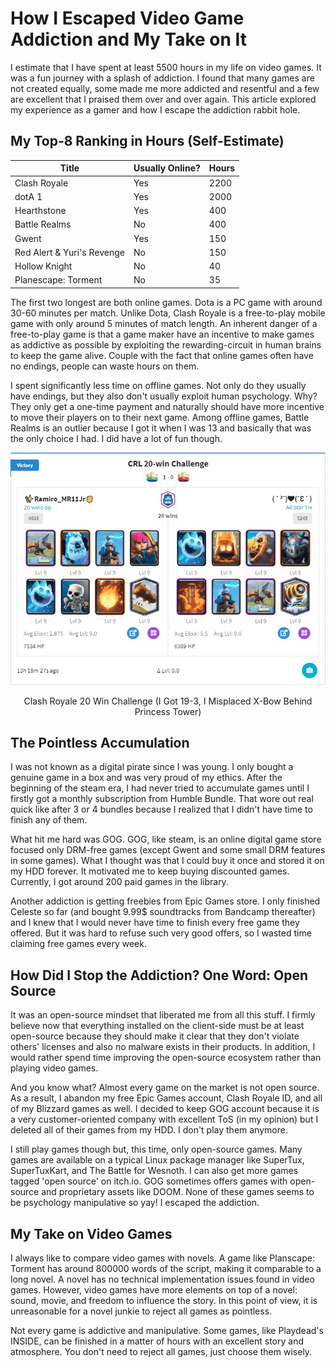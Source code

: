 # How I Escaped Video Game Addiction and My Take on It

I estimate that I have spent at least 5500 hours in my life on video games. It was a fun journey with a splash of addiction. I found that many games are not created equally, some made me more addicted and resentful and a few are excellent that I praised them over and over again. This article explored my experience as a gamer and how I escape the addiction rabbit hole.

## My Top-8 Ranking in Hours (Self-Estimate)

| Title                      | Usually Online? | Hours |
| -------------------------- | --------------- | ----- |
| Clash Royale               | Yes             | 2200  |
| dotA 1                     | Yes             | 2000  |
| Hearthstone                | Yes             | 400   |
| Battle Realms              | No              | 400   |
| Gwent                      | Yes             | 150   |
| Red Alert & Yuri's Revenge | No              | 150   |
| Hollow Knight              | No              | 40    |
| Planescape: Torment        | No              | 35    |

The first two longest are both online games. Dota is a PC game with around 30-60 minutes per match. Unlike Dota, Clash Royale is a free-to-play mobile game with only around 5 minutes of match length. An inherent danger of a free-to-play game is that a game maker have an incentive to make games as addictive as possible by exploiting the rewarding-circuit in human brains to keep the game alive. Couple with the fact that online games often have no endings, people can waste hours on them.

I spent significantly less time on offline games. Not only do they usually have endings, but they also don't usually exploit human psychology. Why? They only get a one-time payment and naturally should have more incentive to move their players on to their next game. Among offline games, Battle Realms is an outlier because I got it when I was 13 and basically that was the only choice I had. I did have a lot of fun though.

![clash royale 19-3 result](https://raw.githubusercontent.com/tkiat/my-writings-public/main/blog-data/image/cr-19_3.png)

<center>Clash Royale 20 Win Challenge (I Got 19-3, I Misplaced X-Bow Behind Princess Tower)</center>

## The Pointless Accumulation

I was not known as a digital pirate since I was young. I only bought a genuine game in a box and was very proud of my ethics. After the beginning of the steam era, I had never tried to accumulate games until I firstly got a monthly subscription from Humble Bundle. That wore out real quick like after 3 or 4 bundles because I realized that I didn't have time to finish any of them.

What hit me hard was GOG. GOG, like steam, is an online digital game store focused only DRM-free games (except Gwent and some small DRM features in some games). What I thought was that I could buy it once and stored it on my HDD forever. It motivated me to keep buying discounted games. Currently, I got around 200 paid games in the library.

Another addiction is getting freebies from Epic Games store. I only finished Celeste so far (and bought 9.99$ soundtracks from Bandcamp thereafter) and I knew that I would never have time to finish every free game they offered. But it was hard to refuse such very good offers, so I wasted time claiming free games every week.

## How Did I Stop the Addiction? One Word: Open Source

It was an open-source mindset that liberated me from all this stuff. I firmly believe now that everything installed on the client-side must be at least open-source because they should make it clear that they don't violate others' licenses and also no malware exists in their products. In addition, I would rather spend time improving the open-source ecosystem rather than playing video games.

And you know what? Almost every game on the market is not open source. As a result, I abandon my free Epic Games account, Clash Royale ID, and all of my Blizzard games as well. I decided to keep GOG account because it is a very customer-oriented company with excellent ToS (in my opinion) but I deleted all of their games from my HDD. I don't play them anymore.

I still play games though but, this time, only open-source games. Many games are available on a typical Linux package manager like SuperTux, SuperTuxKart, and The Battle for Wesnoth. I can also get more games tagged 'open source' on itch.io. GOG sometimes offers games with open-source and proprietary assets like DOOM. None of these games seems to be psychology manipulative so yay! I escaped the addiction.

## My Take on Video Games

I always like to compare video games with novels. A game like Planscape: Torment has around 800000 words of the script, making it comparable to a long novel. A novel has no technical implementation issues found in video games. However, video games have more elements on top of a novel: sound, movie, and freedom to influence the story. In this point of view, it is unreasonable for a novel junkie to reject all games as pointless.

Not every game is addictive and manipulative. Some games, like Playdead's INSIDE, can be finished in a matter of hours with an excellent story and atmosphere. You don't need to reject all games, just choose them wisely.
